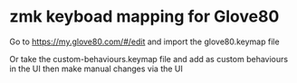 # zmk keyboad mapping for Glove80

Go to <https://my.glove80.com/#/edit> and import the glove80.keymap file

Or take the custom-behaviours.keymap file and add as custom behaviours in the
UI then make manual changes via the UI
